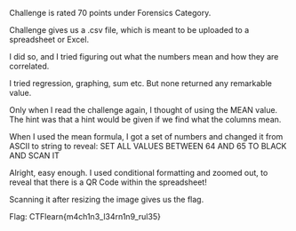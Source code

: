 Challenge is rated 70 points under Forensics Category.

Challenge gives us a .csv file, which is meant to be uploaded to a spreadsheet or Excel.

I did so, and I tried figuring out what the numbers mean and how they are correlated.

I tried regression, graphing, sum etc. But none returned any remarkable value.

Only when I read the challenge again, I thought of using the MEAN value. The hint was that a hint would be given if we find what the columns mean.

When I used the mean formula, I got a set of numbers and changed it from ASCII to string to reveal:
SET ALL VALUES BETWEEN 64 AND 65 TO BLACK AND SCAN IT

Alright, easy enough. I used conditional formatting and zoomed out, to reveal that there is a QR Code within the spreadsheet!

Scanning it after resizing the image gives us the flag.

Flag: CTFlearn{m4ch1n3_l34rn1n9_rul35}
